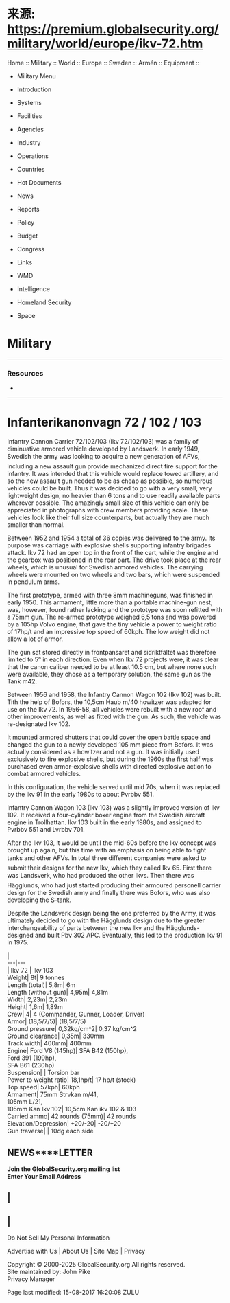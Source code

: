 # 来源: https://premium.globalsecurity.org/military/world/europe/ikv-72.htm

  


Home :: Military :: World :: Europe :: Sweden :: Armén :: Equipment :: 



  * Military Menu 


  * Introduction
  * Systems
  * Facilities
  * Agencies
  * Industry
  * Operations
  * Countries
  * Hot Documents
  * News
  * Reports
  * Policy
  * Budget
  * Congress
  * Links


  * WMD
  * Intelligence
  * Homeland Security
  * Space



  
  


# Military

****

### Resources

  * 
  
---  
  
  
  


  


  


# Infanterikanonvagn 72 / 102 / 103

Infantry Cannon Carrier 72/102/103 (Ikv 72/102/103) was a family of diminuative armored vehicle developed by Landsverk. In early 1949, Swedish the army was looking to acquire a new generation of AFVs, including a new assault gun provide mechanized direct fire support for the infantry. It was intended that this vehicle would replace towed artillery, and so the new assault gun needed to be as cheap as possible, so numerous vehicles could be built. Thus it was decided to go with a very small, very lightweight design, no heavier than 6 tons and to use readily available parts wherever possible. The amazingly small size of this vehicle can only be appreciated in photographs with crew members providing scale. These vehicles look like their full size counterparts, but actually they are much smaller than normal.

Between 1952 and 1954 a total of 36 copies was delivered to the army. Its purpose was carriage with explosive shells supporting infantry brigades attack. Ikv 72 had an open top in the front of the cart, while the engine and the gearbox was positioned in the rear part. The drive took place at the rear wheels, which is unusual for Swedish armored vehicles. The carrying wheels were mounted on two wheels and two bars, which were suspended in pendulum arms.

The first prototype, armed with three 8mm machineguns, was finished in early 1950. This armament, little more than a portable machine-gun nest, was, however, found rather lacking and the prototype was soon refitted with a 75mm gun. The re-armed prototype weighed 6,5 tons and was powered by a 105hp Volvo engine, that gave the tiny vehicle a power to weight ratio of 17hp/t and an impressive top speed of 60kph. The low weight did not allow a lot of armor.

The gun sat stored directly in frontpansaret and sidriktfältet was therefore limited to 5° in each direction. Even when Ikv 72 projects were, it was clear that the canon caliber needed to be at least 10.5 cm, but where none such were available, they chose as a temporary solution, the same gun as the Tank m42. 

Between 1956 and 1958, the Infantry Cannon Wagon 102 (Ikv 102) was built. Tith the help of Bofors, the 10,5cm Haub m/40 howitzer was adapted for use on the Ikv 72. In 1956-58, all vehicles were rebuilt with a new roof and other improvements, as well as fitted with the gun. As such, the vehicle was re-designated Ikv 102. 

It mounted armored shutters that could cover the open battle space and changed the gun to a newly developed 105 mm piece from Bofors. It was actually considered as a howitzer and not a gun. It was initially used exclusively to fire explosive shells, but during the 1960s the first half was purchased even armor-explosive shells with directed explosive action to combat armored vehicles. 

In this configuration, the vehicle served until mid 70s, when it was replaced by the Ikv 91 in the early 1980s to about Pvrbbv 551.

Infantry Cannon Wagon 103 (Ikv 103) was a slightly improved version of Ikv 102. It received a four-cylinder boxer engine from the Swedish aircraft engine in Trollhattan. Ikv 103 built in the early 1980s, and assigned to Pvrbbv 551 and Lvrbbv 701. 

After the Ikv 103, it would be until the mid-60s before the Ikv concept was brought up again, but this time with an emphasis on being able to fight tanks and other AFVs. In total three different companies were asked to submit their designs for the new Ikv, which they called Ikv 65. First there was Landsverk, who had produced the other Ikvs. Then there was Hägglunds, who had just started producing their armoured personell carrier design for the Swedish army and finally there was Bofors, who was also developing the S-tank. 

Despite the Landsverk design being the one preferred by the Army, it was ultimately decided to go with the Hägglunds design due to the greater interchangeability of parts between the new Ikv and the Hägglunds-designed and built Pbv 302 APC. Eventually, this led to the production Ikv 91 in 1975.

|   
---|---  
| Ikv 72 | Ikv 103   
Weight|  8t|  9 tonnes   
Length (total)|  5,8m| 6m   
Length (without gun)|  4,95m| 4,81m   
Width|  2,23m|  2,23m   
Height|  1,6m|  1,89m   
Crew|  4|  4 (Commander, Gunner, Loader, Driver)   
Armor|  (18,5/7/5)|  (18,5/7/5)   
Ground pressure|  0,32kg/cm^2|  0,37 kg/cm^2   
Ground clearance|  0,35m|  330mm   
Track width|  400mm|  400mm   
Engine|  Ford V8 (145hp)|  SFA B42 (150hp),  
Ford 391 (199hp),  
SFA B61 (230hp)   
Suspension| |  Torsion bar   
Power to weight ratio|  18,1hp/t|  17 hp/t (stock)   
Top speed|  57kph|  60kph   
Armament|  75mm Strvkan m/41,  
105mm L/21,  
105mm Kan Ikv 102|  10,5cm Kan ikv 102 & 103   
Carried ammo|  42 rounds (75mm)|  42 rounds   
Elevation/Depression|  +20/-20|  -20/+20   
Gun traverse|  | 10dg each side   
  
  
  


**NEWS****LETTER**  
---  
**Join the GlobalSecurity.org mailing list**  
**Enter Your Email Address**   
  
  
  


  


|   
---  
|   
---  
  
Do Not Sell My Personal Information

Advertise with Us | About Us | Site Map | Privacy

Copyright © 2000-2025 GlobalSecurity.org All rights reserved.  
Site maintained by: John Pike  
Privacy Manager

Page last modified: 15-08-2017 16:20:08 ZULU 
